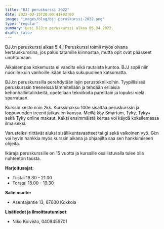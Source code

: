 ```yaml
---
title: "BJJ peruskurssi 2022"
date: 2022-03-15T20:00:41+02:00
image: "images/blog/bjj-peruskurssi-2022.png"
type: "regular"
summary: Uusi BJJ:n peruskurssi alkaa 05.04.2022.
draft: false
---
```

BJJ:n peruskurssi alkaa 5.4.!
Peruskurssi toimii myös oivana kertauskurssina, jos paluu tatamille kiinnostaa, mutta opit ovat päässeet unohtumaan.

Aikaisempaa kokemusta ei vaadita eikä rautaista kuntoa. BJJ sopii niin nuorille kuin vanhoille ikään taikka sukupuoleen katsomatta.

BJJ:n peruskurssilla perehdytään lajin perustekniikoihin. Tyypillisissä peruskurssin treeneissä lämmitellään ja tehdään erilaisia kehonhallintaliikkeitä, opetellaan tekniikoita pareittain ja lopuksi vielä sparrataan.

Kurssin kesto noin 2kk. Kurssimaksu 100e sisältää peruskurssin ja loppuvuoden treenit jatkavien  kanssa.
Meillä käy Smartum, Tyky, Tyky+ sekä Tyky online maksut. Kaksi ensimmäistä kertaa voi käydä kokeilemassa ilmaiseksi.

Varusteiksi riittävät aluksi sisäliikuntavaatteet tai gi sekä valkoinen vyö. Gi:n voi hyvin hankkia myös kurssin aikana ja ohjaajilta saa sen hankkimiseen ohjeita.

Ikäraja peruskurssille on 15 vuotta ja kurssille osallistuvalla tulee olla nuhteeton tausta.

**Harjoitusajat:**  

- Tiistai 19.30 - 21.00  
- Torstai 18.00 - 19.30  

**Salin osoite:**  

- Asentajantie 13, 67600 Kokkola  

**Lisätiedot ja ilmoittautumiset:**  

- Niko Koivisto, 0408459701  
